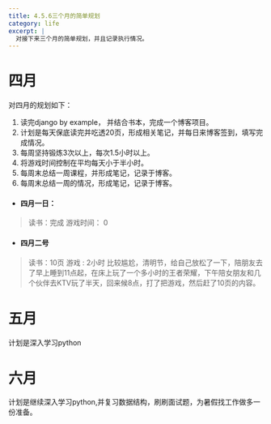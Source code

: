 ```yaml
---
title: 4.5.6三个月的简单规划
category: life
excerpt: |
  对接下来三个月的简单规划，并且记录执行情况。
---
```


# 四月
对四月的规划如下：
1. 读完django by example， 并结合书本，完成一个博客项目。
2. 计划是每天保底读完并吃透20页，形成相关笔记，并每日来博客签到，填写完成情况。
3. 每周坚持锻炼3次以上，每次1.5小时以上。
4. 将游戏时间控制在平均每天小于半小时。
5. 每周末总结一周课程，并形成笔记，记录于博客。
6. 每周末总结一周的情况，形成笔记，记录于博客。

- #### 四月一日：
> 读书：完成
> 游戏时间： 0
- #### 四月二号
> 读书：10页
> 游戏 : 2小时
> 比较尴尬，清明节，给自己放松了一下，陪朋友去了早上睡到11点起，在床上玩了一个多小时的王者荣耀，下午陪女朋友和几个伙伴去KTV玩了半天，回来候8点，打了把游戏，然后赶了10页的内容。



# 五月

计划是深入学习python


# 六月

计划是继续深入学习python,并复习数据结构，刷刷面试题，为暑假找工作做多一份准备。